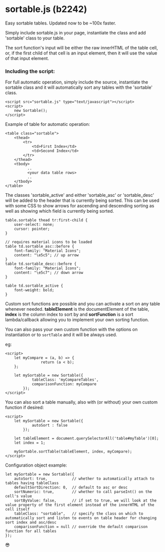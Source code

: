 # sortable.js (b2242)

Easy sortable tables. Updated now to be ~100x faster.

Simply include sortable.js in your page, instantiate the class and add 'sortable' class to your table.

The sort function's input will be either the raw innerHTML of the table cell, or, if the first child of that cell is an input element, then it will use the value of that input element.

### Including the script:

For full automatic operation, simply include the source, instantiate the sortable class and it will automatically sort any tables with the 'sortable' class.

```
<script src="sortable.js" type="text/javascript"></script>
<script>
	new Sortable();
</script>
```

Example of table for automatic operation:

```
<table class="sortable">
	<thead>
		<tr>
			<td>First Index</td>
			<td>Second Index</td>
		</tr>
	</thead>
	<tbody>
		  ..
		  <your data table rows>
		  ..
	</tbody>
</table>
```

The classes 'sortable_active' and either 'sortable_asc' or 'sortable_desc' will be added to the header that is currently being sorted. This can be used with some CSS to show arrows for ascending and descending sorting as well as showing which field is currently being sorted.

```
table.sortable thead tr:first-child {
	user-select: none;
	cursor: pointer;
}

// requires material icons to be loaded
table td.sortable_asc::before {
	font-family: "Material Icons";
	content: "\e5c5"; // up arrow
}
table td.sortable_desc::before {
	font-family: "Material Icons";
	content: "\e5c7"; // down arrow
}

table td.sortable_active {
	font-weight: bold;
}
```

Custom sort functions are possible and you can activate a sort on any table whenever needed. **tableElement** is the documentElement of the table, **index** is the column index to sort by and **sortFunction** is a sort lambda/callback allowing you to implement your own sorting function.

You can also pass your own custom function with the options on instantiation or to `sortTable` and it will be always used.

eg:

```
<script>
	let myCompare = (a, b) => {
				return (a < b);
	};

	let mySortable = new Sortable({
			tableClass: 'myCompareTables',
			comparisonFunction: myCompare
		});
</script>
```

You can also sort a table manually, also with (or without) your own custom function if desired:

```
<script>
	let mySortable = new Sortable({
			autoSort : false
		});

	let tableElement = document.querySelectorAll('table#myTable')[0];
	let index = 1;

	mySortable.sortTable(tableElement, index, myCompare);
</script>
```

Configuration object example:

	let mySortable = new Sortable({
		autoSort: true, 		  // whether to automatically attach to tables having tableClass
		defaultSortDirection: 0,  // default to asc or desc
		sortNumeric: true,        // whether to call parseInt() on the cell's value
		sortByValue: false,       // if set to true, we will look at the value property of the first element instead of the innerHTML of the cell itself
		tableClass: "sortable",   // specify the class on which to automatically sort and listen to events on table header for changing sort index and asc/desc
		comparisonFunction = null // override the default comparison function for all tables
	});

😎